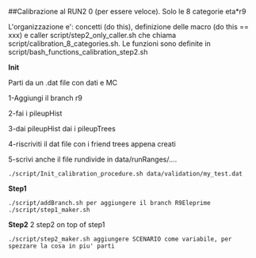##Calibrazione al RUN2
0 (per essere veloce). Solo le 8 categorie eta*r9

L'organizzazione e': concetti (do this), definizione delle macro (do this == xxx) e caller
script/step2_only_caller.sh che chiama script/calibration_8_categories.sh.
Le funzioni sono definite in script/bash_functions_calibration_step2.sh

**Init**

Parti da un .dat file con dati e MC 

1-Aggiungi il branch r9

2-fai i pileupHist

3-dai pileupHist dai i pileupTrees

4-riscriviti il dat file con i friend trees appena creati

5-scrivi anche il file rundivide in data/runRanges/....

```
./script/Init_calibration_procedure.sh data/validation/my_test.dat
```

**Step1**
```
./script/addBranch.sh per aggiungere il branch R9Eleprime
./script/step1_maker.sh
```

**Step2**
2 step2 on top of step1
```
./script/step2_maker.sh aggiungere SCENARIO come variabile, per spezzare la cosa in piu' parti
```

